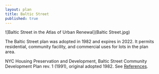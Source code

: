 ```yaml
---
layout: plan
title: Baltic Street
published: true
---
```



![Baltic Street in the Atlas of Urban Renewal](Baltic Street.jpg)

The Baltic Street plan was adopted in 1982 and expires in 2022. It permits residential, community facility, and commercial uses for lots in the plan area.

NYC Housing Preservation and Development, Baltic Street Community Development Plan rev. 1 (1991), original adopted 1982. See [References](http://www.urbanreviewer.org/#page=references.html).
